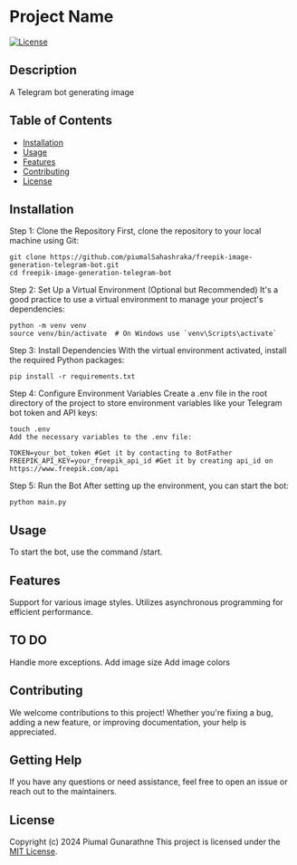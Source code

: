 # Project Name

[![License](https://img.shields.io/badge/license-MIT-blue.svg)](LICENSE)

## Description

A Telegram bot generating image

## Table of Contents

- [Installation](#installation)
- [Usage](#usage)
- [Features](#features)
- [Contributing](#contributing)
- [License](#license)

## Installation

Step 1: Clone the Repository
    First, clone the repository to your local machine using Git:

    git clone https://github.com/piumalSahashraka/freepik-image-generation-telegram-bot.git
    cd freepik-image-generation-telegram-bot

Step 2: Set Up a Virtual Environment (Optional but Recommended)
    It's a good practice to use a virtual environment to manage your project's dependencies:


    python -m venv venv
    source venv/bin/activate  # On Windows use `venv\Scripts\activate`

Step 3: Install Dependencies
    With the virtual environment activated, install the required Python packages:

    pip install -r requirements.txt

Step 4: Configure Environment Variables
    Create a .env file in the root directory of the project to store environment variables like your Telegram bot token and API keys:


    touch .env
    Add the necessary variables to the .env file:

    TOKEN=your_bot_token #Get it by contacting to BotFather
    FREEPIK_API_KEY=your_freepik_api_id #Get it by creating api_id on https://www.freepik.com/api

Step 5: Run the Bot
    After setting up the environment, you can start the bot:

    python main.py

## Usage

To start the bot, use the command /start.

## Features

Support for various image styles.
Utilizes asynchronous programming for efficient performance.

## TO DO

Handle more exceptions.
Add image size
Add image colors

## Contributing

We welcome contributions to this project! Whether you're fixing a bug, adding a new feature, or improving documentation, your help is appreciated.

## Getting Help

If you have any questions or need assistance, feel free to open an issue or reach out to the maintainers.

## License

Copyright (c) 2024 Piumal Gunarathne
This project is licensed under the [MIT License](LICENSE).
